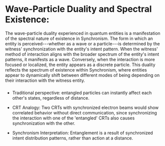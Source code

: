 # Wave-Particle Duality and Spectral Existence:

The wave-particle duality experienced in quantum entities is a
manifestation of the spectral nature of existence in Synchronism. The
form in which an entity is perceived---whether as a wave or a
particle---is determined by the witness' synchronization with the
entity\'s intent pattern. When the witness' method of interaction aligns
with the broader spectrum of the entity\'s intent patterns, it manifests
as a wave. Conversely, when the interaction is more focused or
localized, the entity appears as a discrete particle. This duality
reflects the spectrum of existence within Synchronism, where entities
appear to dynamically shift between different modes of being depending
on their interaction with the witness entity.

### 

-   Traditional perspective: entangled particles can instantly affect
    each other\'s states, regardless of distance.

-   CRT Analogy: Two CRTs with synchronized electron beams would show
    correlated behavior without direct communication, since
    synchronizing the interaction with one of the 'entangled' CRTs also
    causes synchronization with the other.

-   Synchronism Interpretation: Entanglement is a result of synchronized
    intent distribution patterns, rather than action at a distance.